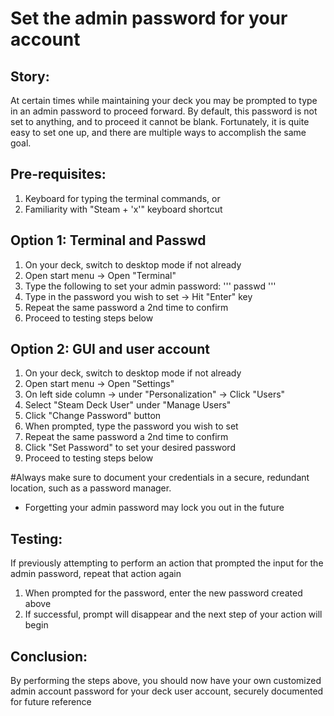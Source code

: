 # Set the admin password for your account

## Story:
At certain times while maintaining your deck you may be prompted to type in an admin password to proceed forward.
By default, this password is not set to anything, and to proceed it cannot be blank.  Fortunately, it is quite easy 
to set one up, and there are multiple ways to accomplish the same goal.

## Pre-requisites:
1. Keyboard for typing the terminal commands, or
2. Familiarity with "Steam + 'x'" keyboard shortcut 

## Option 1: Terminal and Passwd
1. On your deck, switch to desktop mode if not already
2. Open start menu -> Open "Terminal"
3. Type the following to set your admin password:
   '''
   passwd
   '''
4. Type in the password you wish to set -> Hit "Enter" key
5. Repeat the same password a 2nd time to confirm
6. Proceed to testing steps below

 ## Option 2: GUI and user account
1. On your deck, switch to desktop mode if not already
2. Open start menu -> Open "Settings"
3. On left side column -> under "Personalization" -> Click "Users"
4. Select "Steam Deck User" under "Manage Users"
5. Click "Change Password" button
6. When prompted, type the password you wish to set
7. Repeat the same password a 2nd time to confirm
8. Click "Set Password" to set your desired password
9. Proceed to testing steps below

#Always make sure to document your credentials in a secure, redundant location, such as a password manager.  
- Forgetting your admin password may lock you out in the future


 ## Testing:
If previously attempting to perform an action that prompted the input for the admin password, repeat that action again
 1. When prompted for the password, enter the new password created above
 2. If successful, prompt will disappear and the next step of your action will begin

## Conclusion:
By performing the steps above, you should now have your own customized admin account password for your deck user account, securely documented for future reference

